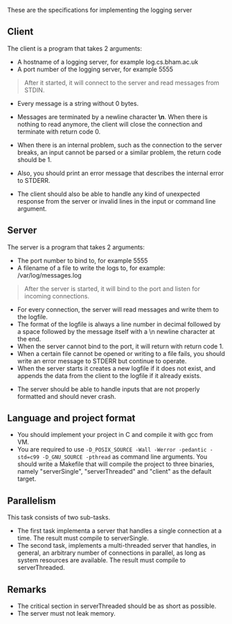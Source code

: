 These are the specifications for implementing the logging server

## Client

The client is a program that takes 2 arguments:

* A hostname of a logging server, for example log.cs.bham.ac.uk
* A port number of the logging server, for example 5555

>After it started, it will connect to the server and read messages from STDIN.

- Every message is a string without 0 bytes.
- Messages are terminated by a newline character __\n__.
When there is nothing to read anymore, the client will close the connection and terminate with return code 0.

- When there is an internal problem, such as the connection to the server breaks, an input cannot be parsed or a similar problem, the return code should be 1.
- Also, you should print an error message that describes the internal error to STDERR.
- The client should also be able to handle any kind of unexpected response from the server or invalid lines in the input or command line argument.

## Server

The server is a program that takes 2 arguments:

* The port number to bind to, for example 5555
* A filename of a file to write the logs to, for example: /var/log/messages.log

>After the server is started, it will bind to the port and listen for incoming connections.

- For every connection, the server will read messages and write them to the logfile.
- The format of the logfile is always a line number in decimal followed by a space followed by the message itself with a \n newline character at the end.
- When the server cannot bind to the port, it will return with return code 1.
- When a certain file cannot be opened or writing to a file fails, you should write an error message to STDERR but continue to operate.
- When the server starts it creates a new logfile if it does not exist, and appends the data from the client to the logfile if it already exists.

* The server should be able to handle inputs that are not properly formatted and should never crash.


## Language and project format

* You should implement your project in C and compile it with gcc from VM.
* You are required to use `-D_POSIX_SOURCE -Wall -Werror
-pedantic -std=c99 -D_GNU_SOURCE -pthread` as command line
arguments. You should write a Makefile that will compile the project to
three binaries, namely "serverSingle", "serverThreaded" and "client"
as the default target.

## Parallelism

This task consists of two sub-tasks.

* The first task implementa a server that handles a single connection at a time.  The result must compile to serverSingle.
* The second task, implements a multi-threaded server that handles, in general, an arbitrary number of connections in parallel, as long as system resources are available. The result must compile to serverThreaded.

## Remarks
* The critical section in serverThreaded should be as short as possible.
* The server must not leak memory.
